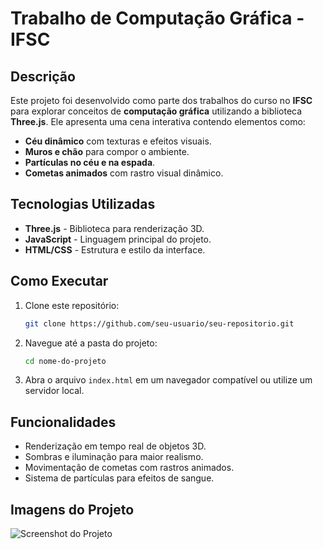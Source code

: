 # **Trabalho de Computação Gráfica - IFSC**

## **Descrição**
Este projeto foi desenvolvido como parte dos trabalhos do curso no **IFSC** para explorar conceitos de **computação gráfica** utilizando a biblioteca **Three.js**. Ele apresenta uma cena interativa contendo elementos como:
- **Céu dinâmico** com texturas e efeitos visuais.
- **Muros e chão** para compor o ambiente.
- **Partículas no céu e na espada**.
- **Cometas animados** com rastro visual dinâmico.

## **Tecnologias Utilizadas**
- **Three.js** - Biblioteca para renderização 3D.
- **JavaScript** - Linguagem principal do projeto.
- **HTML/CSS** - Estrutura e estilo da interface.

## **Como Executar**
1. Clone este repositório:
   ```bash
   git clone https://github.com/seu-usuario/seu-repositorio.git
   ```
2. Navegue até a pasta do projeto:
   ```bash
   cd nome-do-projeto
   ```
3. Abra o arquivo `index.html` em um navegador compatível ou utilize um servidor local.

## **Funcionalidades**
- Renderização em tempo real de objetos 3D.
- Sombras e iluminação para maior realismo.
- Movimentação de cometas com rastros animados.
- Sistema de partículas para efeitos de sangue.

## **Imagens do Projeto**
![Screenshot do Projeto](![image](https://github.com/user-attachments/assets/c9b8eaf4-7b36-4ff5-b732-f7d22b8b10a1)
)



